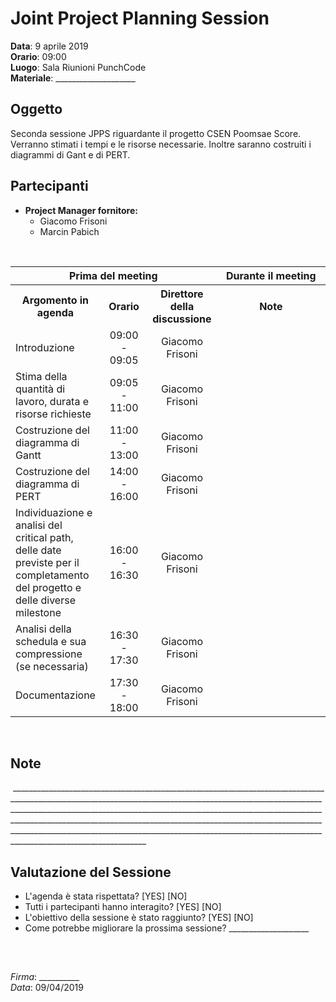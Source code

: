 # Joint Project Planning Session

**Data**: 9 aprile 2019  
**Orario**: 09:00  
**Luogo**: Sala Riunioni PunchCode  
**Materiale**: ____________________

## Oggetto
Seconda sessione JPPS riguardante il progetto CSEN Poomsae Score. Verranno stimati i tempi e le risorse necessarie. Inoltre saranno costruiti i diagrammi di Gant e di PERT.

## Partecipanti
- **Project Manager fornitore:**
    - Giacomo Frisoni
    - Marcin Pabich

<br/>

<table>
    <tr>
        <th colspan="3">Prima del meeting</th>
        <th colspan="1">Durante il meeting</th>
    </tr>
    <tr>
        <th width="20%">Argomento in agenda</th>
        <th width="15%">Orario</th>
        <th width="20%">Direttore della discussione</th>
        <th width="35%">Note</th>
    </tr>
    <tr>
        <td>Introduzione</td>
        <td align="center">09:00 - 09:05</td>
        <td align="center">Giacomo Frisoni</td>
        <td align="center"></td>
    </tr>
    <tr>
        <td>Stima della quantità di lavoro, durata e risorse richieste</td>
        <td align="center">09:05 - 11:00</td>
        <td align="center">Giacomo Frisoni</td>
        <td align="center"></td>
    </tr>
    <tr>
        <td>Costruzione del diagramma di Gantt</td>
        <td align="center">11:00 - 13:00</td>
        <td align="center">Giacomo Frisoni</td>
        <td align="center"></td>
    </tr>
    <tr>
        <td>Costruzione del diagramma di PERT</td>
        <td align="center">14:00 - 16:00</td>
        <td align="center">Giacomo Frisoni</td>
        <td align="center"></td>
    </tr>
    <tr>
        <td>Individuazione e analisi del critical path, delle date previste per il completamento del progetto e delle diverse milestone</td>
        <td align="center">16:00 - 16:30</td>
        <td align="center">Giacomo Frisoni</td>
        <td align="center"></td>
    </tr>
    <tr>
        <td>Analisi della schedula e sua compressione (se necessaria)</td>
        <td align="center">16:30 - 17:30</td>
        <td align="center">Giacomo Frisoni</td>
        <td align="center"></td>
    </tr>
    <tr>
        <td>Documentazione</td>
        <td align="center">17:30 - 18:00</td>
        <td align="center">Giacomo Frisoni</td>
        <td align="center"></td>
    </tr>
</table>

<br/>

## Note
 ________________________________________________________________________________________________________________________________________________________________________________________________________________________________________________________________________________________________________________________________________________________________________________________________________________________________________

## Valutazione del Sessione
 - L'agenda è stata rispettata? [YES] [NO]
 - Tutti i partecipanti hanno interagito? [YES] [NO]
 - L'obiettivo della sessione è stato raggiunto? [YES] [NO]
 - Come potrebbe migliorare la prossima sessione? ____________________

<br/>

##

*Firma*: __________  
*Data*: 09/04/2019